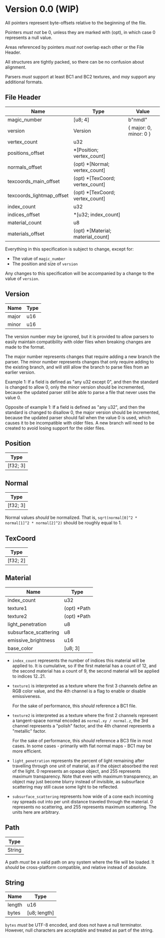# Version 0.0 (WIP)

All pointers represent byte-offsets relative to the beginning of the file.

Pointers *must not* be 0, unless they are marked with (opt), in which case 0 represents a null value.

Areas referenced by pointers *must not* overlap each other or the File Header.

All structures are tightly packed, so there can be no confusion about alignment.

Parsers *must* support at least BC1 and BC2 textures, and *may* support any additional formats.

## File Header

| Name | Type | Value |
| - | - | - |
| magic_number | [u8; 4] | b"nmdl" |
| version | Version | { major: 0, minor: 0 } |
| vertex_count | u32 |
| positions_offset | *[Position; vertex_count] |
| normals_offset | (opt) *[Normal; vertex_count] |
| texcoords_main_offset | (opt) *[TexCoord; vertex_count] |
| texcoords_lightmap_offset | (opt) *[TexCoord; vertex_count] |
| index_count | u32 |
| indices_offset | *[u32; index_count] |
| material_count | u8 |
| materials_offset | (opt) *[Material; material_count] |

Everything in this specification is subject to change, except for:
* The value of `magic_number`
* The position and size of `version`

Any changes to this specification will be accompanied by a change to the value of `version`.

## Version
| Name | Type |
| - | - |
| major | u16 |
| minor | u16 |

The version number *may* be ignored, but it is provided to allow parsers to easily maintain compatibility with older files when breaking changes are made to the format.

The major number represents changes that require adding a new branch the parser. The minor number represents changes that only require adding to the existing branch, and will still allow the branch to parse files from an earlier version.

Example 1: If a field is defined as "any u32 except 0", and then the standard is changed to allow 0, only the minor version should be incremented, because the updated parser still be able to parse a file that never uses the value 0.

Opposite of example 1: If a field is defined as "any u32", and then the standard is changed to disallow 0, the major version should be incremented, because the updated parser should fail when the value 0 is used, which causes it to be incompatible with older files. A new branch will need to be created to avoid losing support for the older files.

## Position

| Type |
| - |
| [f32; 3] |

## Normal

| Type |
| - |
| [f32; 3] |

Normal values *should* be normalized. That is, `sqrt(normal[0]^2 * normal[1]^2 * normal[2]^2)` should be roughly equal to 1.

## TexCoord

| Type |
| - |
| [f32; 2] |

## Material
| Name | Type |
| - | - |
| index_count | u32 |
| texture1 | (opt) *Path |
| texture2 | (opt) *Path |
| light_penetration | u8 |
| subsurface_scattering | u8 |
| emissive_brightness | u16 |
| base_color | [u8; 3] |

* `index_count` represents the number of indices this material will be applied to. It is cumulative, so if the first material has a count of 12, and the second material has a count of 9, the second material will be applied to indices 12..21.

* `texture1` is interpreted as a texture where the first 3 channels define an RGB color value, and the 4th channel is a flag to enable or disable emissiveness.

  For the sake of performance, this *should* reference a BC1 file.

* `texture2` is interpreted as a texture where the first 2 channels represent a tangent-space normal encoded as `normal.xy / normal.z`, the 3rd channel represents a "polish" factor, and the 4th channel represents a "metallic" factor.

  For the sake of performance, this *should* reference a BC3 file in most cases. In some cases - primarily with flat normal maps - BC1 may be more efficient.

* `light_penetration` represents the percent of light remaining after travelling through one unit of material, as if the object absorbed the rest of the light. 0 represents an opaque object, and 255 represents maximum transparency. Note that even with maximum transparency, an object may just become blurry instead of invisible, as subsurface scattering may still cause some light to be reflected.

* `subsurface_scattering` represents how wide of a cone each incoming ray spreads out into per unit distance traveled through the material. 0 represents no scattering, and 255 represents maximum scattering. The units here are arbitrary.

## Path
| Type |
| - |
| String |

A path *must* be a valid path on any system where the file will be loaded. It *should* be cross-platform compatible, and relative instead of absolute.

## String
| Name | Type |
| - | - |
| length | u16 |
| bytes | [u8; length] |

`bytes` *must* be UTF-8 encoded, and does not have a null terminator. However, null characters are acceptable and treated as part of the string.
